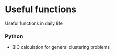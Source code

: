 # Useful functions
Useful functions in daily life

### Python
* BIC calculation for general clustering problems
